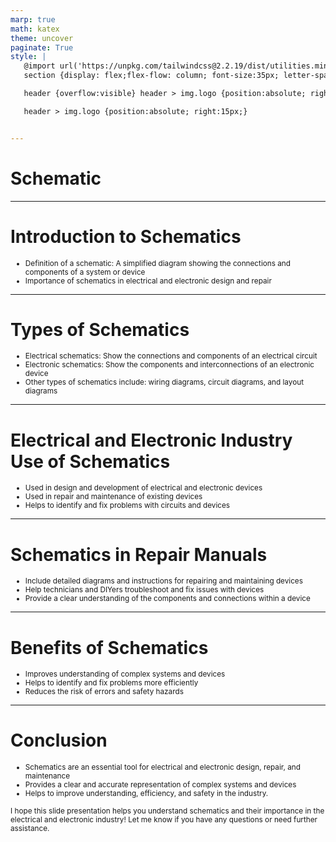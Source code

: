 ```yaml
---
marp: true
math: katex
theme: uncover
paginate: True
style: |
   @import url('https://unpkg.com/tailwindcss@2.2.19/dist/utilities.min.css');
   section {display: flex;flex-flow: column; font-size:35px; letter-spacing:1.4px;}

   header {overflow:visible} header > img.logo {position:absolute; right:15px;}

   header > img.logo {position:absolute; right:15px;}


---
```

<!-- backgroundImage: url('backgrounds/wwwatercolor (5).png') -->
<!-- _class: lead -->

 # **Schematic**

---
<style scoped>p,li {font-size:0.92em}</style>

 # Introduction to Schematics

- Definition of a schematic: A simplified diagram showing the connections and components of a system or device
- Importance of schematics in electrical and electronic design and repair

---
<style scoped>p,li {font-size:0.88em}</style>

 # Types of Schematics

- Electrical schematics: Show the connections and components of an electrical circuit
- Electronic schematics: Show the components and interconnections of an electronic device
- Other types of schematics include: wiring diagrams, circuit diagrams, and layout diagrams

---
<style scoped>p,li {font-size:0.88em}</style>

 # Electrical and Electronic Industry Use of Schematics
- Used in design and development of electrical and electronic devices
- Used in repair and maintenance of existing devices
- Helps to identify and fix problems with circuits and devices


---
<style scoped>p,li {font-size:0.88em}</style>

 # Schematics in Repair Manuals

- Include detailed diagrams and instructions for repairing and maintaining devices
- Help technicians and DIYers troubleshoot and fix issues with devices
- Provide a clear understanding of the components and connections within a device

---
<style scoped>p,li {font-size:0.88em}</style>

 # Benefits of Schematics

- Improves understanding of complex systems and devices
- Helps to identify and fix problems more efficiently
- Reduces the risk of errors and safety hazards

---
<style scoped>p,li {font-size:0.84em}</style>

 # Conclusion
- Schematics are an essential tool for electrical and electronic design, repair, and maintenance
- Provides a clear and accurate representation of complex systems and devices
- Helps to improve understanding, efficiency, and safety in the industry.

I hope this slide presentation helps you understand schematics and their importance in the electrical and electronic industry! Let me know if you have any questions or need further assistance.
